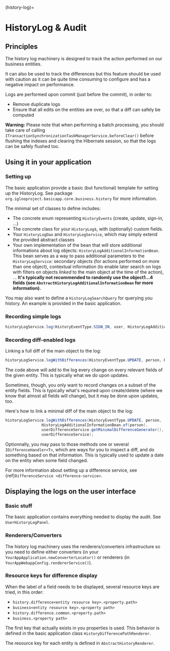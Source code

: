 (history-log)=
# HistoryLog & Audit

## Principles

The history log machinery is designed to track the action performed on our business entities.

It can also be used to track the differences but this feature should be used with caution as it can be quite time consuming to configure and has a negative impact on performance.

Logs are performed upon commit (just before the commit), in order to:

 * Remove duplicate logs
 * Ensure that all edits on the entities are over, so that a diff can safely be computed

**Warning:** Please note that when performing a batch processing, you should take care of calling `ITransactionSynchronizationTaskManagerService.beforeClear()` before flushing the indexes and clearing the Hibernate session, so that the logs can be safely flushed too.

## Using it in your application

### Setting up

The basic application provide a basic (but functional) template for setting up the HistoryLog. See package `org.iglooproject.basicapp.core.business.history` for more information.

The minimal set of classes to define includes:
 * The concrete enum representing `HistoryEvents` (create, update, sign-in, ...)
 * The concrete class for your `HistoryLog`s, with (optionally) custom fields.
 * Your `HistoryLogDao` and `HistoryLogService`, which may simply extend the provided abstract classes
 * Your own implementation of the bean that will store additional informations about log objects: `HistoryLogAdditionalInformationBean`. This bean serves as a way to pass additional parameters to the `HistoryLogService`: secondary objects (for actions performed on more than one object), contextual information (to enable later search on logs with filters on objects *linked* to the main object at the time of the action), ... **It's typically not recommended to randomly use the object1...4 fields (see `AbstractHistoryLogAdditionalInformationBean` for more information).**

You may also want to define a `HistoryLogSearchQuery` for querying you history. An example is provided in the basic application.

### Recording simple logs

```java
historyLogService.log(HistoryEventType.SIGN_IN, user, HistoryLogAdditionalInformationBean.of(user));
```

### Recording diff-enabled logs

Linking a full diff of the main object to the  log:
```java
historyLogService.logWithDifferences(HistoryEventType.UPDATE, person, HistoryLogAdditionalInformationBean.of(person), userDifferenceService);
```

The code above will add to the log every change on every relevant fields of the given entity. This is typically what we do upon updates.

Sometimes, though, you only want to record changes on a subset of the entity fields. This is typically what's required upon create/delete (where we know that almost all fields will change), but it may be done upon updates, too.

Here's how to link a minimal diff of the main object to the log:
```java
historyLogService.logWithDifferences(HistoryEventType.UPDATE, person,
				HistoryLogAdditionalInformationBean.of(person),
				userDifferenceService.getMinimalDifferenceGenerator(),
				userDifferenceService);
```

Optionnally, you may pass to those methods one or several `IDifferenceHandler<T>`, which are ways for you to inspect a diff, and do something based on that information. This is typically used to update a date on the entity when some field changed.

For more information about setting up a difference service, see {ref}`DifferenceService <difference-service>`.

## Displaying the logs on the user interface

### Basic stuff

The basic application contains everything needed to display the audit. See `UserHistoryLogPanel`.

### Renderers/Converters

The history log machinery uses the renderers/converters infrastructure so you need to define either converters (in your `YourAppApplication.newConverterLocator()` or renderers (in `YourAppWebappConfig.rendererService()`).

### Resource keys for difference display

When the label of a field needs to be displayed, several resource keys are tried, in this order:

 * `history.difference<entity resource key>.<property.path>`
 * `business<entity resource key>.<property path>`
 * `history.difference.common.<property.path>`
 * `business.<property path>`

The first key that actually exists in you properties is used.
This behavior is defined in the basic application class `HistoryDifferencePathRenderer`.

The resource key for each entity is defined in `AbstractHistoryRenderer`.
